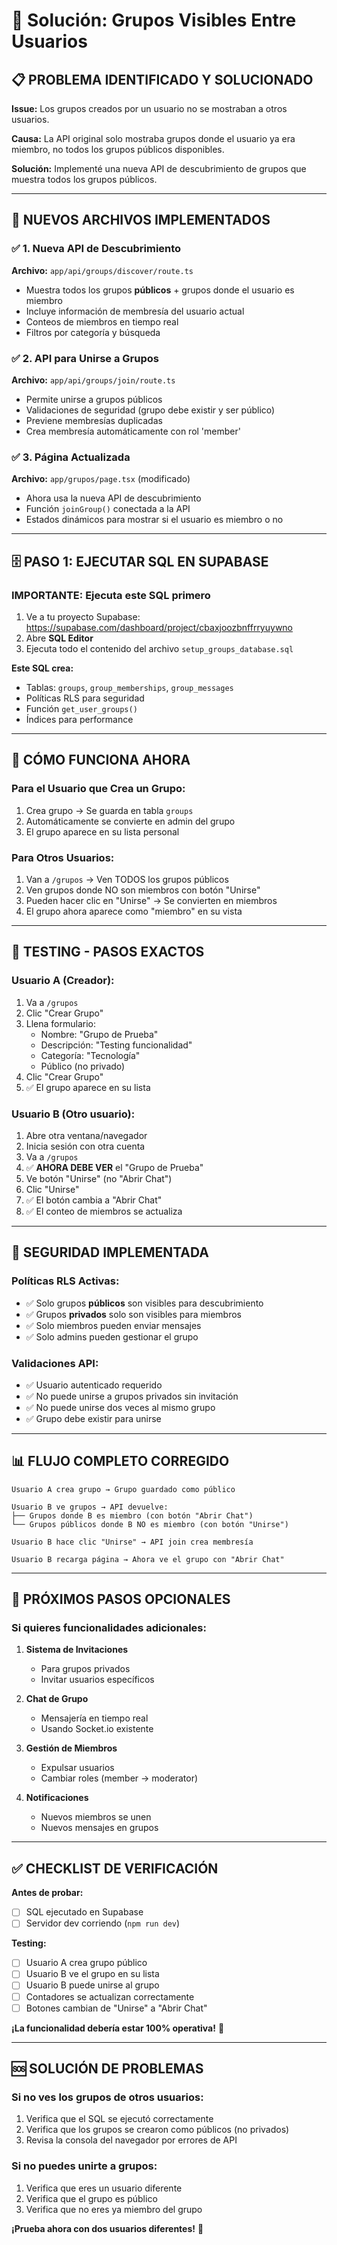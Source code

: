 # 🔧 Solución: Grupos Visibles Entre Usuarios

## 📋 **PROBLEMA IDENTIFICADO Y SOLUCIONADO**

**Issue:** Los grupos creados por un usuario no se mostraban a otros usuarios.

**Causa:** La API original solo mostraba grupos donde el usuario ya era miembro, no todos los grupos públicos disponibles.

**Solución:** Implementé una nueva API de descubrimiento de grupos que muestra todos los grupos públicos.

---

## 🚀 **NUEVOS ARCHIVOS IMPLEMENTADOS**

### ✅ **1. Nueva API de Descubrimiento**
**Archivo:** `app/api/groups/discover/route.ts`
- Muestra todos los grupos **públicos** + grupos donde el usuario es miembro
- Incluye información de membresía del usuario actual
- Conteos de miembros en tiempo real
- Filtros por categoría y búsqueda

### ✅ **2. API para Unirse a Grupos**
**Archivo:** `app/api/groups/join/route.ts`
- Permite unirse a grupos públicos
- Validaciones de seguridad (grupo debe existir y ser público)
- Previene membresías duplicadas
- Crea membresía automáticamente con rol 'member'

### ✅ **3. Página Actualizada**
**Archivo:** `app/grupos/page.tsx` (modificado)
- Ahora usa la nueva API de descubrimiento
- Función `joinGroup()` conectada a la API
- Estados dinámicos para mostrar si el usuario es miembro o no

---

## 🗄️ **PASO 1: EJECUTAR SQL EN SUPABASE**

### **IMPORTANTE: Ejecuta este SQL primero**

1. Ve a tu proyecto Supabase: https://supabase.com/dashboard/project/cbaxjoozbnffrryuywno
2. Abre **SQL Editor**
3. Ejecuta todo el contenido del archivo `setup_groups_database.sql`

**Este SQL crea:**
- Tablas: `groups`, `group_memberships`, `group_messages`
- Políticas RLS para seguridad
- Función `get_user_groups()` 
- Índices para performance

---

## 🎯 **CÓMO FUNCIONA AHORA**

### **Para el Usuario que Crea un Grupo:**
1. Crea grupo → Se guarda en tabla `groups`
2. Automáticamente se convierte en admin del grupo
3. El grupo aparece en su lista personal

### **Para Otros Usuarios:**
1. Van a `/grupos` → Ven TODOS los grupos públicos
2. Ven grupos donde NO son miembros con botón "Unirse"
3. Pueden hacer clic en "Unirse" → Se convierten en miembros
4. El grupo ahora aparece como "miembro" en su vista

---

## 🧪 **TESTING - PASOS EXACTOS**

### **Usuario A (Creador):**
1. Va a `/grupos`
2. Clic "Crear Grupo"
3. Llena formulario:
   - Nombre: "Grupo de Prueba"
   - Descripción: "Testing funcionalidad"
   - Categoría: "Tecnología"
   - Público (no privado)
4. Clic "Crear Grupo"
5. ✅ El grupo aparece en su lista

### **Usuario B (Otro usuario):**
1. Abre otra ventana/navegador
2. Inicia sesión con otra cuenta
3. Va a `/grupos`
4. ✅ **AHORA DEBE VER** el "Grupo de Prueba"
5. Ve botón "Unirse" (no "Abrir Chat")
6. Clic "Unirse"
7. ✅ El botón cambia a "Abrir Chat"
8. ✅ El conteo de miembros se actualiza

---

## 🔐 **SEGURIDAD IMPLEMENTADA**

### **Políticas RLS Activas:**
- ✅ Solo grupos **públicos** son visibles para descubrimiento
- ✅ Grupos **privados** solo son visibles para miembros
- ✅ Solo miembros pueden enviar mensajes
- ✅ Solo admins pueden gestionar el grupo

### **Validaciones API:**
- ✅ Usuario autenticado requerido
- ✅ No puede unirse a grupos privados sin invitación
- ✅ No puede unirse dos veces al mismo grupo
- ✅ Grupo debe existir para unirse

---

## 📊 **FLUJO COMPLETO CORREGIDO**

```
Usuario A crea grupo → Grupo guardado como público

Usuario B ve grupos → API devuelve:
├── Grupos donde B es miembro (con botón "Abrir Chat")
└── Grupos públicos donde B NO es miembro (con botón "Unirse")

Usuario B hace clic "Unirse" → API join crea membresía

Usuario B recarga página → Ahora ve el grupo con "Abrir Chat"
```

---

## 🚀 **PRÓXIMOS PASOS OPCIONALES**

### **Si quieres funcionalidades adicionales:**

1. **Sistema de Invitaciones**
   - Para grupos privados
   - Invitar usuarios específicos

2. **Chat de Grupo**
   - Mensajería en tiempo real
   - Usando Socket.io existente

3. **Gestión de Miembros**
   - Expulsar usuarios
   - Cambiar roles (member → moderator)

4. **Notificaciones**
   - Nuevos miembros se unen
   - Nuevos mensajes en grupos

---

## ✅ **CHECKLIST DE VERIFICACIÓN**

**Antes de probar:**
- [ ] SQL ejecutado en Supabase
- [ ] Servidor dev corriendo (`npm run dev`)

**Testing:**
- [ ] Usuario A crea grupo público
- [ ] Usuario B ve el grupo en su lista
- [ ] Usuario B puede unirse al grupo
- [ ] Contadores se actualizan correctamente
- [ ] Botones cambian de "Unirse" a "Abrir Chat"

**¡La funcionalidad debería estar 100% operativa!** 🎯

---

## 🆘 **SOLUCIÓN DE PROBLEMAS**

### **Si no ves los grupos de otros usuarios:**
1. Verifica que el SQL se ejecutó correctamente
2. Verifica que los grupos se crearon como públicos (no privados)
3. Revisa la consola del navegador por errores de API

### **Si no puedes unirte a grupos:**
1. Verifica que eres un usuario diferente
2. Verifica que el grupo es público
3. Verifica que no eres ya miembro del grupo

**¡Prueba ahora con dos usuarios diferentes!** 🚀

